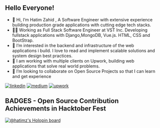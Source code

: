 
## Hello Everyone!

- 👋 Hi, I’m Hatim Zahid , A Software Engineer with extensive experience building production grade applications with cutting edge tech stacks.
- 👨‍⚖️ Working as Full Stack Software Engineer at VST Inc. Developing fullstack applications with Django,MongoDB, Vue.js. HTML, CSS and BootStrap.
- 👀 I’m interested in the backend and infrastructure of the web applications i build. I love to read and implement scalable solutions and system design best practices.
- 🌱 I am working with multiple clients on Upwork, building web applications that solve real world problems. 
- 💞️ I’m looking to collaborate on Open Source Projects so that I can learn and get experience

[![linkedin](https://img.shields.io/badge/linkedin-0A66C2?style=for-the-badge&logo=linkedin&logoColor=white)](https://www.linkedin.com/in/hatim-zahid-software-engineer/)
[![medium](https://img.shields.io/badge/medium-FFFFFF?style=for-the-badge&logo=medium&logoColor=black)](https://medium.com/@hatim.zahid)
[![upwork](https://img.shields.io/badge/upwork-6FDA44?style=for-the-badge&logo=upwork&logoColor=white)](https://www.upwork.com/freelancers/~015dba6905ee11ad1a)


## BADGES - Open Source Contribution Achievements in Hacktober Fest

[![@hatimz's Holopin board](https://holopin.me/hatimz)](https://holopin.io/@hatimz)



<!---
HatimZ/HatimZ is a ✨ special ✨ repository because its `README.md` (this file) appears on your GitHub profile.
You can click the Preview link to take a look at your changes.
--->
